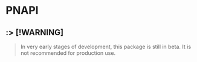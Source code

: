 # PNAPI

## :> [!WARNING]

> In very early stages of development, this package is still in beta. It is not recommended for production use.

